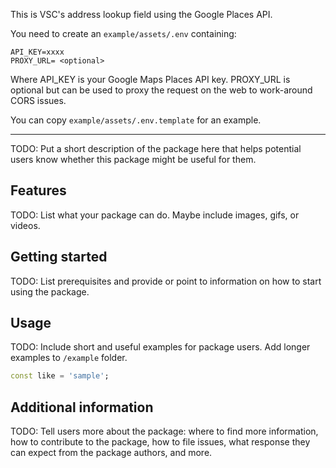This is VSC's address lookup field using the Google Places API.


You need to create an `example/assets/.env` containing:

```
API_KEY=xxxx
PROXY_URL= <optional>
```

Where API_KEY is your Google Maps Places API key. PROXY_URL is optional but can be used to proxy 
the request on the web to work-around CORS issues.

You can copy `example/assets/.env.template` for an example.

---

TODO: Put a short description of the package here that helps potential users
know whether this package might be useful for them.

## Features

TODO: List what your package can do. Maybe include images, gifs, or videos.

## Getting started

TODO: List prerequisites and provide or point to information on how to
start using the package.

## Usage

TODO: Include short and useful examples for package users. Add longer examples
to `/example` folder. 

```dart
const like = 'sample';
```

## Additional information

TODO: Tell users more about the package: where to find more information, how to 
contribute to the package, how to file issues, what response they can expect 
from the package authors, and more.
